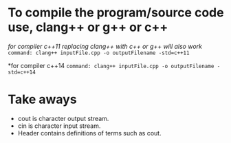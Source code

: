 # To compile the program/source code use, clang++ or g++ or c++

*for compiler c++11*
*replacing clang++ with c++ or g++ will also work*
```command: clang++ inputFile.cpp -o outputFilename -std=c++11```

*for compiler c++14
```command: clang++ inputFile.cpp -o outputFilename -std=c++14```

# Take aways
* cout is character output stream.
* cin is character input stream.
* Header contains definitions of terms such as cout.
